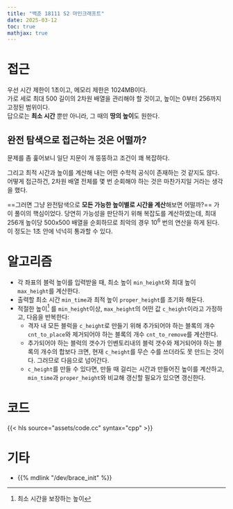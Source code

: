 ```yaml
---
title: "백준 18111 S2 마인크래프트"
date: 2025-03-12
toc: true
mathjax: true
---
```


# 접근

우선 시간 제한이 1초이고, 메모리 제한은 1024MB이다.  
가로 세로 최대 500 길이의 2차원 배열을 관리해야 할 것이고,
높이는 0부터 256까지 고정된 범위이다.  
답으로는 **최소 시간** 뿐만 아니라, 그 때의 **땅의 높이**도 원한다.

## 완전 탐색으로 접근하는 것은 어떨까?

문제를 좀 훑어보니 일단 지문이 개 뚱뚱하고 조건이 꽤 복잡하다.

그리고 최적 시간과 높이를 계산해 내는 어떤 수학적 공식이 존재하는 것 같지도 않다. 어떻게 접근하건, 2차원 배열 전체를 몇 번 순회해야 하는 것은 마찬가지일 거라는 생각을 했다.

==그러면 그냥 완전탐색으로 **모든 가능한 높이별로 시간을 계산**해보면 어떨까?== 가 이 풀이의 핵심이었다. 당연히 가능성을 판단하기 위해 복잡도를 계산하였는데, 최대 256개 높이당 500x500 배열을 순회하므로 최악의 경우 $10^6$ 번의 연산을 하게 된다. 이 정도는 1초 안에 넉넉히 통과할 수 있다.

# 알고리즘

* 각 좌표의 블럭 높이를 입력받을 때, 최소 높이 `min_height`와 최대 높이 `max_height`를 계산한다.
* 출력할 최소 시간 `min_time`과 최적 높이 `proper_height`를 초기화 해둔다.
* 적절한 높이[^1] 를 `min_height`이상, `max_height`의 어떤 값 `c_height`이라고 가정하고, 다음을 반복한다:
  * 격자 내 모든 블럭을 `c_height`로 만들기 위해 추가되어야 하는 블록의 개수 `cnt_to_place`와 제거되어야 하는 블록의 개수 `cnt_to_remove`를 계산한다.
  * 추가되어야 하는 블럭의 갯수가 인벤토리내의 블럭 갯수와 제거되어야 하는 블록의 개수의 합보다 크면, 현재 `c_height`를 무슨 수를 쓰더라도 못 만드는 것이다. 그러므로 다음으로 넘어간다.
  * `c_height`를 만들 수 있다면, 만들 때 걸리는 시간과 만들어진 높이를 계산하고, `min_time`과 `proper_height`와 비교해 갱신할 필요가 있으면 갱신한다.

[^1]: 최소 시간을 보장하는 높이

# 코드

{{< hls source="assets/code.cc" syntax="cpp" >}}

# 기타

* {{% mdlink "/dev/brace_init" %}}
